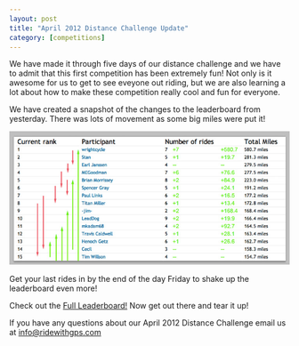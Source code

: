 ```yaml
---
layout: post
title: "April 2012 Distance Challenge Update"
category: [competitions]
---
```

We have made it through five days of our distance challenge and we have to admit that this first competition has been extremely fun! Not only is it awesome for us to get to see eveyone out riding, but we are also learning a lot about how to make these competition really cool and fun for everyone. 

We have created a snapshot of the changes to the leaderboard from yesterday. There was lots of movement as some big miles were put it!

<img class="postimage" src="/images/post_images/dayfivechanges.jpg">

Get your last rides in by the end of the day Friday to shake up the leaderboard even more!


Check out the <a href="http://ridewithgps.com/competitions/apr-2012-most-miles?utm_source=Blog&utm_medium=Social&utm_campaign=DailyPost">Full Leaderboard!</a> Now get out there and tear it up! 

If you have any questions about our April 2012 Distance Challenge email us at <a href="mailto:info@ridewithgps.com">info@ridewithgps.com</a>
